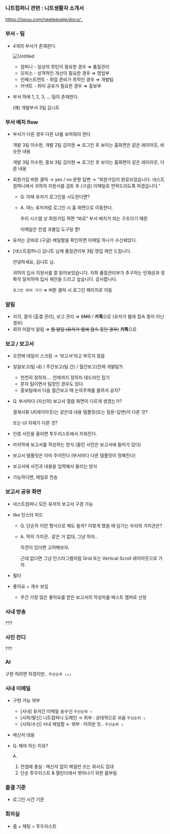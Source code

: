 ### 니트컴퍼니 관련 : 니트생활자 소개서

https://issuu.com/neetpeople/docs/_

### 부서 - 팀

- 4개의 부서가 존재한다.
    
    ![Untitled](https://prod-files-secure.s3.us-west-2.amazonaws.com/cf19827b-7ca6-48d2-b198-e6a049d2718a/50afa496-bfe4-43e4-9936-9ae859adb66d/Untitled.png)
    
    - 컴퍼니 - 일상의 루틴이 필요한 경우 ⇒ 품질관리
    - 오피스 - 성격적인 개선이 필요한 경우 ⇒ 영업부
    - 인베스트먼트 - 취업 준비가 목적인 경우 ⇒ 개발팀
    - 커넥트 - 취미 공유가 필요한 경우 ⇒ 홍보부
- 부서 하에 1, 2, 3, … 팀이 존재한다.
    
    (예) 개발부서 3팀 김니트
    

### 부서 배치 flow

- 부서가 다른 경우 다른 UI를 보여줘야 한다
    
    개발 3팀 이수현, 개발 2팀 김이현 ⇒ 로그인 후 보이는 홈화면은 같은 레이아웃, 비슷한 내용
    
    개발 3팀 이수현, 홍보 3팀 김이현 ⇒ 로그인 후 보이는 홈화면이 같은 레이아웃, 다른 내용
    
- 회원가입 버튼 클릭 → yes / no 문항 답변 → “회원가입이 완료되었습니다. 네스트컴퍼니에서 귀하의 지원서를 검토 후 (구글) 이메일로 연락드리도록 하겠습니다.”
    - Q. 이때 유저가 로그인을 시도한다면?
    - A. 여느 유저처럼 로그인 시 홈 화면으로 이동한다.
        
        우리 시스템 상 회원가입 하면 “바로” 부서 배치가 되는 구조이기 때문.
        
        이메일은 컨셉 과몰입 도구일 뿐!
        
- 유저는 곧바로 (구글) 메일함을 확인하면 이메일 하나가 수신돼있다.
- [네스트컴퍼니] 김니트 님께 품질관리부 3팀 영입 제안 드립니다.
    
    안녕하세요, 김니트 님.
    
    귀하의 입사 지원서를 잘 읽어보았습니다. 저희 품질관리부가 추구하는 인재상과 정확히 일치하여 입사 제안을 드리고 싶습니다. 감사합니다.
    
    `로그인 하러 가기` ⇒ 버튼 클릭 시 로그인 페이지로 이동
    

### 알림

- 지각, 결석 (출결 관리), 보고 관리 ⇒ ~~SMS~~ / **카톡**으로 (유저가 웹에 접속 중이 아닌 경우)
- 회의 미참석 알림 ⇒ ~~웹 알림 (유저가 웹에 접속 중인 경우)~~ **카톡**으로

### 보고 / 보고서

- 오전에 데일리 스크럼 → ‘보고서’라고 부르지 않음
- 일일보고(팀 내) / 주간보고(팀 간) / 월간보고(전체 개발팀?)
    - 천천히 정하자…. 언제까지 정하자 데드라인 잡기
    - 혼자 팀이면서 팀장인 경우도 있다.
    - 홍보팀에서 다음 월간보고 때 논의주제를 올려서 공지?
- Q. 부서마다 (자신의) 보고서 열람 화면이 다르게 생겼는가?
    
    결재서류 UI(레이아웃)는 같은데 내용 템플릿(또는 질문-답변)이 다른 것?
    
    또는 UI 자체가 다른 것?
    
- 인증 사진을 올리면 투두리스트에서 지워진다.
- 마지막에 보고서를 작성하는 방식 (올린 사진은 보고서에 들어가 있다)
- 보고서 템플릿은 이미 주어진다 (부서마다 다른 템플릿이 정해진다)
- 보고서에 사진과 내용을 입력해서 올리는 방식
- 가능하다면, 메일로 전송

### 보고서 공유 화면

- 네스트컴퍼니 모든 유저의 보고서 구경 가능
- like 인스타 피드
    - Q. 단순히 이런 형식으로 해도 될까? 이렇게 했을 때 담기는 우리의 가치관은?
    - A. 딱히 가치관.. 같은 거 없대, 그냥 하자..
        
        의견이 있다면 고려해보자.
        
        근데 없다면 그냥 인스타그램처럼 Grid 또는 Vertical Scroll 레이아웃으로 가자.
        
- 필터
- 좋아요 + 개수 보임
    - 주간 가장 많은 좋아요를 받은 보고서의 작성자를 베스트 멤버로 선정

### 사내 방송

???

### 사진 잔디

???

### AI

구현 하려면 하겠지만.. `우선순위 ↓↓↓`

### 사내 이메일

- 구현 가능 여부
    - [사내] 유저간 이메일 송수신 `우선순위 ↑`
    - [사외/발신] 니트컴퍼니 도메인 → 외부 : 상대적으로 쉬움 `우선순위 ↓`
    - [사외/수신] 사내 메일함 ← 외부 : 어려운 듯.. `우선순위 ↓`
- 메신저 대용
- Q. 해야 하는 이유?
    
    A.
    
    1. 컨셉에 충실 : 메신저 없이 메일만 쓰는 회사도 있대
    2. 단순 투두리스트 & 캘린더에서 벗어나기 위한 몸부림

### 출결 기준

- 로그인 시간 기준

### 회의실

- 줌 + 채팅 + 투두리스트
